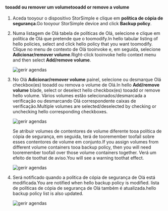 <!--author=alkohli last changed: 01/02/17-->


#### <a name="tooadd-or-remove-a-volume"></a><span data-ttu-id="34a49-101">tooadd ou remover um volume</span><span class="sxs-lookup"><span data-stu-id="34a49-101">tooadd or remove a volume</span></span>

1. <span data-ttu-id="34a49-102">Aceda tooyour o dispositivo StorSimple e clique em **política de cópia de segurança**.</span><span class="sxs-lookup"><span data-stu-id="34a49-102">Go tooyour StorSimple device and click **Backup policy**.</span></span>

2. <span data-ttu-id="34a49-103">Numa listagem de Olá tabela de políticas de Olá, selecione e clique em política de Olá que pretende que o toomodify.</span><span class="sxs-lookup"><span data-stu-id="34a49-103">In hello tabular listing of hello policies, select and click hello policy that you want toomodify.</span></span> <span data-ttu-id="34a49-104">Clique no menu de contexto de Olá tooinvoke e, em seguida, selecione **Adicionar/remover volume**.</span><span class="sxs-lookup"><span data-stu-id="34a49-104">Right-click tooinvoke hello context menu and then select **Add/remove volume**.</span></span>

    ![gerir agendas](./media/storsimple-8000-add-remove-volume-backup-policy-u2/addvolbupol1.png)

3. <span data-ttu-id="34a49-106">No Olá **Adicionar/remover volume** painel, selecione ou desmarque Olá checkbox(es) tooadd ou remova o volume de Olá.</span><span class="sxs-lookup"><span data-stu-id="34a49-106">In hello **Add/remove volume** blade, select or deselect hello checkbox(es) tooadd or remove hello volume.</span></span> <span data-ttu-id="34a49-107">Vários volumes estão selecionados/desmarcada a verificação ou desmarcando Olá correspondente caixas de verificação.</span><span class="sxs-lookup"><span data-stu-id="34a49-107">Multiple volumes are selected/deselected by checking or unchecking hello corresponding checkboxes.</span></span>

    ![gerir agendas](./media/storsimple-8000-add-remove-volume-backup-policy-u2/addvolbupol3.png)

    <span data-ttu-id="34a49-109">Se atribuir volumes de contentores de volume diferente tooa política de cópia de segurança, em seguida, terá de tooremember toofail sobre esses contentores de volume em conjunto.</span><span class="sxs-lookup"><span data-stu-id="34a49-109">If you assign volumes from different volume containers tooa backup policy, then you will need tooremember toofail over those volume containers together.</span></span> <span data-ttu-id="34a49-110">Verá um efeito de toothat de aviso.</span><span class="sxs-lookup"><span data-stu-id="34a49-110">You will see a warning toothat effect.</span></span>

    ![gerir agendas](./media/storsimple-8000-add-remove-volume-backup-policy-u2/addvolbupol2.png)

4. <span data-ttu-id="34a49-112">Será notificado quando a política de cópia de segurança de Olá está modificada.</span><span class="sxs-lookup"><span data-stu-id="34a49-112">You are notified when hello backup policy is modified.</span></span> <span data-ttu-id="34a49-113">lista de políticas de cópia de segurança de Olá também é atualizada.</span><span class="sxs-lookup"><span data-stu-id="34a49-113">hello backup policy list is also updated.</span></span>

    ![gerir agendas](./media/storsimple-8000-add-remove-volume-backup-policy-u2/addvolbupol6.png)




